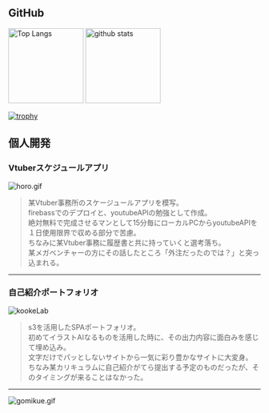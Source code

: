 ## GitHub

<p align="left"> 
  <img alt="Top Langs" height="150px" src="https://github-readme-stats.vercel.app/api/top-langs/?username=koo-ke&layout=compact&show_icons=true&theme=onedark" />
  <img alt="github stats" height="150px" src="https://github-readme-stats.vercel.app/api?username=koo-ke&theme=onedark&show_icons=ture" />
</p>

[![trophy](https://github-profile-trophy.vercel.app/?username=koo-ke)](https://github.com/ryo-ma/github-profile-trophy)


## 個人開発

### Vtuberスケジュールアプリ　
![horo.gif](https://qiita-image-store.s3.ap-northeast-1.amazonaws.com/0/387747/21aabbc0-4e4a-e964-3c76-14853b2263dd.gif)
>某Vtuber事務所のスケージュールアプリを模写。<br>
firebassでのデプロイと、youtubeAPIの勉強として作成。<br>
絶対無料で完成させるマンとして15分毎にローカルPCからyoutubeAPIを１日使用限界で収める部分で苦慮。<br>
ちなみに某Vtuber事務に履歴書と共に持っていくと選考落ち。<br>
某メガベンチャーの方にその話したところ「外注だったのでは？」と突っ込まれる。
---


### 自己紹介ポートフォリオ
![kookeLab](https://user-images.githubusercontent.com/50067058/234885268-4c0cdc00-bbb9-4b21-9562-55e617640743.gif)
>s3を活用したSPAポートフォリオ。<br>
初めてイラストAIなるものを活用した時に、その出力内容に面白みを感じて埋め込み。<br>
文字だけでパッとしないサイトから一気に彩り豊かなサイトに大変身。<br>
ちなみ某カリキュラムに自己紹介がてら提出する予定のものだったが、そのタイミングが来ることはなかった。
---


![gomikue.gif](https://qiita-image-store.s3.ap-northeast-1.amazonaws.com/0/387747/35b184fd-c3ba-5987-e593-27a647d69621.gif)
